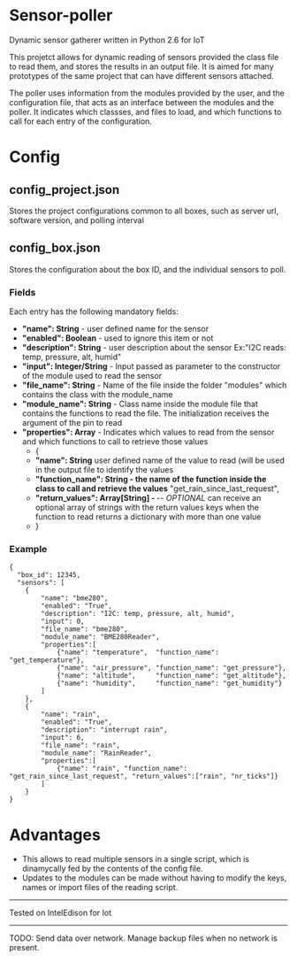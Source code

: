 # Sensor-poller
Dynamic sensor gatherer written in Python 2.6 for IoT

This projetct allows for dynamic reading of sensors provided the class file to read them, and stores the results in an output file. It is aimed for many prototypes of the same project that can have different sensors attached.

The poller uses information from the modules provided by the user, and the configuration file, that acts as an interface between the modules and the poller. It indicates which classses, and files to load, and which functions to call for each entry of the configuration.

# Config
## config_project.json
Stores the project configurations common to all boxes, such as server url, software version, and polling interval

## config_box.json
Stores the configuration about the box ID, and the individual sensors to poll.

### Fields
Each entry has the following mandatory fields:  
* <b>"name":                         String</b>          - user defined name for the sensor  
* <b>"enabled":                      Boolean</b>         - used to ignore this item or not  
* <b>"description":                  String</b>          - user description about the sensor Ex:"I2C reads: temp, pressure, alt, humid"  
* <b>"input":                        Integer/String</b>  - Input passed as parameter to the constructor of the module used to read the sensor  
* <b>"file_name":                    String</b>          - Name of the file inside the folder "modules" which contains the class with the module_name  
* <b>"module_name": <t>String</b>          - Class name inside the module file that contains the functions to read the file. The initialization receives the argument of the pin to read  
* <b>"properties":               Array</b>            - Indicates which values to read from the sensor and which functions to call to retrieve those values  
  *  {
    *   <b>"name": String</b> user defined name of the value to read (will be used in the output file to identify the values
    *   <b>"function_name": String - the name of the function inside the class to call and retrieve the values</b>  "get_rain_since_last_request",
    *   <b>"return_values": Array[String] - </b>  -- _OPTIONAL_ can receive an optional array of strings with the return values keys when the function to read returns a dictionary with more than one value  
  *   }


### Example
```   
{  
  "box_id": 12345,  
  "sensors": [  
    {  
        "name": "bme280",  
        "enabled": "True",  
        "description": "I2C: temp, pressure, alt, humid",  
        "input": 0,  
        "file_name": "bme280",  
        "module_name": "BME280Reader",  
        "properties":[  
            {"name": "temperature",  "function_name": "get_temperature"},  
            {"name": "air_pressure", "function_name": "get_pressure"},  
            {"name": "altitude",     "function_name": "get_altitude"},  
            {"name": "humidity",     "function_name": "get_humidity"}  
        ]  
    },  
    {  
        "name": "rain",  
        "enabled": "True",  
        "description": "interrupt rain",  
        "input": 6,  
        "file_name": "rain",  
        "module_name": "RainReader",  
        "properties":[  
            {"name": "rain", "function_name": "get_rain_since_last_request", "return_values":["rain", "nr_ticks"]}  
        ]  
    }  
}   
```


# Advantages
*  This allows to read multiple sensors in a single script, which is dinamycally fed by the contents of the config file.
*  Updates to the modules can be made without having to modify the keys, names or import files of the reading script.

----------
Tested on IntelEdison for Iot


--------------
TODO: Send data over network. Manage backup files when no network is present.
